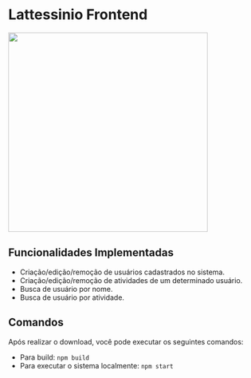 # Lattessinio Frontend


<img src="https://user-images.githubusercontent.com/38709777/90447078-f3604b80-e0b8-11ea-97a0-c21d2bed001c.png" height="400" />

## Funcionalidades Implementadas

* Criação/edição/remoção de usuários cadastrados no sistema.
* Criação/edição/remoção de atividades de um determinado usuário.
* Busca de usuário por nome.
* Busca de usuário por atividade.



## Comandos

Após realizar o download, você pode executar os seguintes comandos:

* Para build: `npm build`
* Para executar o sistema localmente: `npm start`


